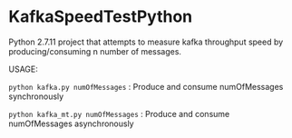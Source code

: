 # KafkaSpeedTestPython
Python 2.7.11 project that attempts to measure kafka throughput speed by producing/consuming n number of messages.

USAGE:

```python kafka.py numOfMessages``` : Produce and consume numOfMessages synchronously

```python kafka_mt.py numOfMessages``` : Produce and consume numOfMessages asynchronously
